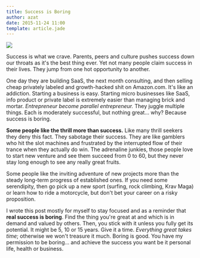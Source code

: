 ```yaml
---
title: Success is Boring
author: azat
date: 2015-11-24 11:00
template: article.jade
---
```


![](success-is-boring.jpg)

Success is what we crave. Parents, peers and culture pushes success down our throats as it's the best thing ever. Yet not many people claim success in their lives. They jump from one hot opportunity to another.

One day they are building SaaS, the next month consulting, and then selling cheap privately labeled and growth-hacked shit on Amazon.com. It's like an addiction. Starting a business is easy. Starting micro businesses like SaaS, info product or private label is extremely easier than managing brick and mortar. *Entrepreneur become parallel entrepreneur.* They juggle multiple things. Each is moderately successful, but nothing great... why? Because success is boring.

**Some people like the thrill more than success.** Like many thrill seekers they deny this fact. They sabotage their success. They are like gamblers who hit the slot machines and frustrated by the interrupted flow of their trance when they actually do win. The adrenaline junkies, those people love to start new venture and see them succeed from 0 to 60, but they never stay long enough to see any really great fruits.

Some people like the inviting adventure of new projects more than the steady long-term progress of established ones. If you need some serendipity, then go pick up a new sport (surfing, rock climbing, Krav Maga) or learn how to ride a motorcycle, but don't bet your career on a risky proposition.

I wrote this post mostly for myself to stay focused and as a reminder that **real success is boring**. Find the thing you're great at and which is in demand and valued by others. Then, you stick with it unless you fully get its potential. It might be 5, 10 or 15 years. Give it a time. *Everything great takes time*; otherwise we won't treasure it much. Boring is good. You have my permission to be boring... and achieve the success you want be it personal life, health or business.